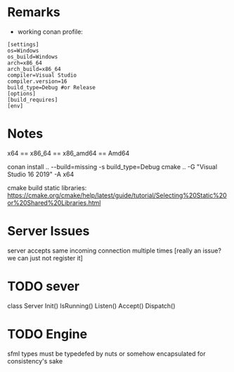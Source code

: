 # Remarks

- working conan profile:
```
[settings]
os=Windows
os_build=Windows
arch=x86_64
arch_build=x86_64
compiler=Visual Studio
compiler.version=16
build_type=Debug #or Release
[options]
[build_requires]
[env]
```

# Notes
x64 == x86_64 == x86_amd64 == Amd64


conan install .. --build=missing -s build_type=Debug
cmake .. -G "Visual Studio 16 2019" -A x64


cmake build static libraries:
https://cmake.org/cmake/help/latest/guide/tutorial/Selecting%20Static%20or%20Shared%20Libraries.html

# Server Issues
server accepts same incoming connection multiple times
  [really an issue? we can just not register it]

# TODO sever
class Server
  Init()
  IsRunning()
  Listen()
  Accept()
  Dispatch()

# TODO Engine
sfml types must be typedefed by nuts or somehow encapsulated for consistency's sake